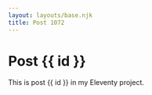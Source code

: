 ```yaml
---
layout: layouts/base.njk
title: Post 1072
---
```


# Post {{ id }}

This is post {{ id }} in my Eleventy project.

